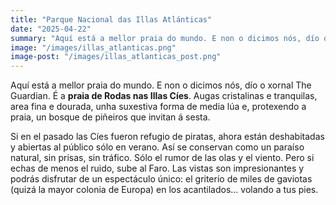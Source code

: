 ```yaml
---
title: "Parque Nacional das Illas Atlánticas"
date: "2025-04-22"
summary: "Aquí está a mellor praia do mundo. E non o dicimos nós, dío o xornal The Guardian. É a praia de Rodas nas Illas Cíes."
image: "/images/illas_atlanticas.png"
image-post: "/images/illas_atlanticas_post.png"
---
```



Aquí está a mellor praia do mundo. E non o dicimos nós, dío o xornal The Guardian. É a **praia de Rodas nas Illas Cíes**. Augas cristalinas e tranquilas, area fina e dourada, unha suxestiva forma de media lúa e, protexendo a praia, un bosque de piñeiros que invitan á sesta.

Si en el pasado las Cíes fueron refugio de piratas, ahora están deshabitadas y abiertas al público sólo en verano. Así se conservan como un paraíso natural, sin prisas, sin tráfico. Sólo el rumor de las olas y el viento. Pero si echas de menos el ruido, sube al Faro. Las vistas son impresionantes y podrás disfrutar de un espectáculo único: el griterío de miles de gaviotas (quizá la mayor colonia de Europa) en los acantilados... volando a tus pies.
